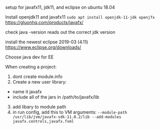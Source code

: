 setup for javafx11, jdk11, and eclipse on ubuntu 18.04

Install openjdk11 and javafx11
`sudo apt install openjdk-11-jdk openjfx`
https://gluonhq.com/products/javafx/

check java -version reads out the correct jdk version

install the newest eclipse 2019-03 (4.11)
https://www.eclipse.org/downloads/

Choose java dev for EE

When creating a project:
1. dont create module.info
2. Create a new user library:
  - name it javafx
  - include all of the jars in /path/to/javafx/lib
3. add libary to module path
4. in run config, add this to VM arguments: `--module-path /usr/lib/jvm/javafx-sdk-11.0.2/lib --add-modules javafx.controls,javafx.fxml`
